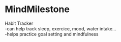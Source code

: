 # MindMilestone
Habit Tracker<br>
-can help track sleep, exercice, mood, water intake...<br>
-helps practice goal setting and mindfulness<br>
